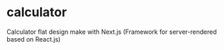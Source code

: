 # calculator
Calculator flat design make with Next.js (Framework for server-rendered based on React.js)
